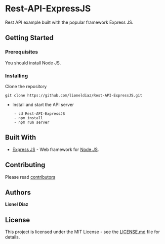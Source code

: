 # Rest-API-ExpressJS
Rest API example built with the popular framework Express JS.

## Getting Started

### Prerequisites
You should install Node JS.

### Installing
Clone the repository
```
git clone https://github.com/lioneldiaz/Rest-API-ExpressJS.git
```

* Install and start the API server
```
    - cd Rest-API-ExpressJS
    - npm install
    - npm run server
```
## Built With

* [Express JS](https://expressjs.com/) - Web framework for [Node JS](https://nodejs.org).

## Contributing

Please read [contributors](https://github.com/lioneldiaz/Rest-API-ExpressJS/graphs/contributors)

## Authors

**Lionel Diaz**

## License

This project is licensed under the MIT License - see the [LICENSE.md](LICENSE.md) file for details.